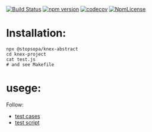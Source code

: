 [![Build Status](https://travis-ci.org/stopsopa/knex-abstract.svg?branch=v0.0.31)](https://travis-ci.org/stopsopa/knex-abstract)
[![npm version](https://badge.fury.io/js/%40stopsopa%2Fknex-abstract.svg)](https://badge.fury.io/js/%40stopsopa%2Fknex-abstract)
[![codecov](https://codecov.io/gh/stopsopa/knex-abstract/branch/v0.0.31/graph/badge.svg)](https://codecov.io/gh/stopsopa/knex-abstract/tree/v0.0.31)
[![NpmLicense](https://img.shields.io/npm/l/@stopsopa/knex-abstract.svg)](https://github.com/stopsopa/knex-abstract/blob/master/LICENSE)

# Installation:

    npx @stopsopa/knex-abstract
    cd knex-project
    cat test.js
    # and see Makefile
    
# usege: 

Follow:

 - [test cases](https://github.com/stopsopa/knex-abstract/blob/master/test/knex/mysql/mysql-insert.test.js)
 - [test script](https://github.com/stopsopa/knex-abstract/blob/master/example/test.js)